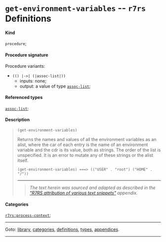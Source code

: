 

<a id='definition__r7rs__get-environment-variables'></a>

# `get-environment-variables` -- `r7rs` Definitions


#### Kind

`procedure`;


#### Procedure signature

Procedure variants:
 * `(() |->| (|assoc-list|))`
   * inputs: none;
   * output: a value of type [`assoc-list`](../../r7rs/types/assoc-list.md#type__r7rs__assoc-list);


#### Referenced types

[`assoc-list`](../../r7rs/types/assoc-list.md#type__r7rs__assoc-list);


#### Description

> ````
> (get-environment-variables)
> ````
> 
> 
> Returns the names and values of all the environment variables as an
> alist, where the car of each entry is the name of an environment
> variable and the cdr is its value, both as strings.  The order of the list is unspecified.
> It is an error to mutate any of these strings or the alist itself.
> 
> ````
> (get-environment-variables) ===> (("USER" . "root") ("HOME" . "/"))
> ````
> 
> 
> ----
> > *The text herein was sourced and adapted as described in the ["R7RS attribution of various text snippets"](../../r7rs/appendices/attribution.md#appendix__r7rs__attribution) appendix.*


#### Categories

[`r7rs:process-context`](../../r7rs/categories/r7rs_3a_process-context.md#category__r7rs__r7rs_3a_process-context);

----

Goto: [library](../../r7rs/_index.md#library__r7rs), [categories](../../r7rs/categories/_index.md#toc__r7rs__categories), [definitions](../../r7rs/definitions/_index.md#toc__r7rs__definitions), [types](../../r7rs/types/_index.md#toc__r7rs__types), [appendices](../../r7rs/appendices/_index.md#toc__r7rs__appendices).

----

